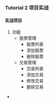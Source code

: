 ### Tutorial 2 项目实战

#### 实战项目

1. 功能
   - 股票管理
     - 股票列表
     - 添加股票
     - 删除股票
   - 交易管理
     - 交易列表
     - 添加交易
     - 修改交易
     - 删除交易



- 